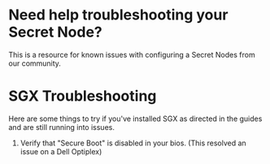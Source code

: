# Need help troubleshooting your Secret Node?

This is a resource for known issues with configuring a Secret Nodes from our community.


# SGX Troubleshooting

Here are some things to try if you've installed SGX as directed in the guides and are still running into issues. 

1. Verify that "Secure Boot" is disabled in your bios. (This resolved an issue on a Dell Optiplex)